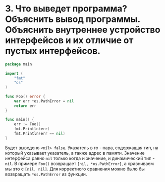 # 3. Что выведет программа? Объяснить вывод программы. Объяснить внутреннее устройство интерфейсов и их отличие от пустых интерфейсов.
```go
package main
 
import (
    "fmt"
    "os"
)
 
func Foo() error {
    var err *os.PathError = nil
    return err
}
 
func main() {
    err := Foo()
    fmt.Println(err)
    fmt.Println(err == nil)
}
```
Будет выведено ```<nil> false```. Указатель в го - пара, содержащая тип, на который указывает указатель, а также адрес в памяти. Значение интерфейса равно `nil` только когда и значение, и динамический тип - `nil`.
В примере `Foo()` возвращает `[nil, *os.PathError]`, а сравниваем мы это с `[nil, nil]`.
Для корректного сравнения можно было бы возвращать `*os.PathError` из функции.

